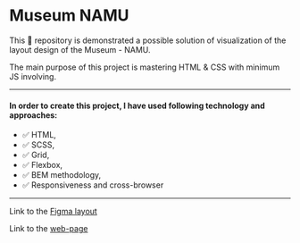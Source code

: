 # Museum NAMU

This 📁 repository is demonstrated a possible solution of visualization of the layout design of the Museum - NAMU.

The main purpose of this project is mastering HTML & CSS with minimum JS involving.

***

#### In order to create this project, I have used following technology and approaches:
- ✅ HTML,
- ✅ SCSS,
- ✅ Grid,
- ✅ Flexbox,
- ✅ BEM methodology,
- ✅ Responsiveness and cross-browser

***

Link to the [Figma layout](https://www.figma.com/file/HL3XGt5ZatvJoYBhOaWY5x/museum-prototype)

Link to the [web-page](https://sasha-morozov.github.io/Museum-NAMU/)
